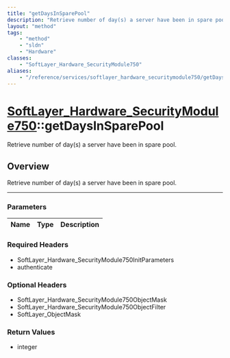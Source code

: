 ```yaml
---
title: "getDaysInSparePool"
description: "Retrieve number of day(s) a server have been in spare pool."
layout: "method"
tags:
    - "method"
    - "sldn"
    - "Hardware"
classes:
    - "SoftLayer_Hardware_SecurityModule750"
aliases:
    - "/reference/services/softlayer_hardware_securitymodule750/getDaysInSparePool"
---
```

# [SoftLayer_Hardware_SecurityModule750](/reference/services/SoftLayer_Hardware_SecurityModule750)::getDaysInSparePool

Retrieve number of day(s) a server have been in spare pool.


## Overview 
Retrieve number of day(s) a server have been in spare pool.

-----

### Parameters 
|Name | Type | Description |
| --- | --- | --- |


### Required Headers
* SoftLayer_Hardware_SecurityModule750InitParameters
* authenticate


### Optional Headers
* SoftLayer_Hardware_SecurityModule750ObjectMask
* SoftLayer_Hardware_SecurityModule750ObjectFilter
* SoftLayer_ObjectMask

### Return Values
* integer




